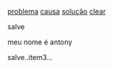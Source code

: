 <p>
<a href="#item1">problema</a>
<a href="#item2">causa</a>
<a href="#item3">solução</a>
<a href="#defalult">clear</a>

<div classe="itens">

 <p id="item1">salve </p>
 <p id="item2">meu nome é antony</p>
 <p id="item3">salve..item3...

<p id="defalt"><!-by defalt,shou n </p>

</div>
